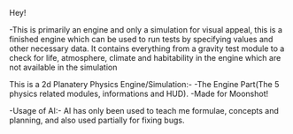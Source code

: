 Hey!

-This is primarily an engine and only a simulation for visual appeal, this is a finished engine which can be used to run tests by specifying values and other necessary data. It contains everything from a gravity test module to a check for life, atmosphere, climate and habitability in the engine which are not available in the simulation


This is a 2d Planatery Physics Engine/Simulation:-
-The Engine Part(The 5 physics related modules, informations and HUD).
-Made for Moonshot!

-Usage of AI:- AI has only been used to teach me formulae, concepts and planning, and also used partially for fixing bugs.

